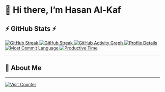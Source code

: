 # 👋 Hi there, I’m Hasan Al-Kaf

## ⚡ GitHub Stats ⚡

<a href="https://github.com/Mohammedriad12">
  <img src="https://github-readme-streak-stats.herokuapp.com/?user=Mohammedriad12&theme=algolia" alt="GitHub Streak" />
</a>
<a href="https://github.com/Mohammedriad12">
  <img src="https://streak-stats.demolab.com/?user=Mohammedriad12&theme=algolia" alt="GitHub Streak" />
</a>
<a href="https://github.com/Mohammedriad12">
  <img src="https://github-readme-activity-graph.vercel.app/graph?username=Mohammedriad12&theme=xcode&hide_border=true" alt="GitHub Activity Graph" />
</a>
<a href="https://github.com/Mohammedriad12">
  <img src="https://github-profile-summary-cards.vercel.app/api/cards/profile-details?username=Mohammedriad12&theme=algolia" alt="Profile Details" />
</a>
<a href="https://github.com/Mohammedriad12">
  <img src="https://github-profile-summary-cards.vercel.app/api/cards/most-commit-language?username=Mohammedriad12&theme=algolia" alt="Most Commit Language" />
</a>
<a href="https://github.com/Mohammedriad12">
  <img src="https://github-profile-summary-cards.vercel.app/api/cards/productive-time?username=Mohammedriad12&theme=algolia" alt="Productive Time" />
</a>

---

## 💬 About Me


---

<a href="https://github.com/Mohammedriad12">
  <img src="https://visitcount.itsvg.in/api?id=Mohammedriad12&label=Profile%20Views&color=1&icon=5&pretty=true" alt="Visit Counter" />
</a>

